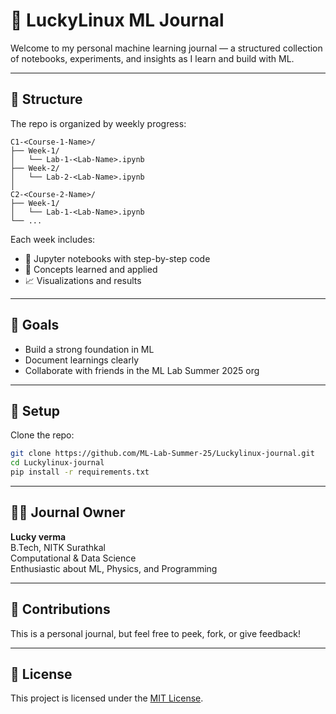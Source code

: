 # 📘 LuckyLinux ML Journal

Welcome to my personal machine learning journal — a structured collection of notebooks, experiments, and insights as I learn and build with ML.

---

## 📁 Structure

The repo is organized by weekly progress:

```
C1-<Course-1-Name>/
├── Week-1/
│   └── Lab-1-<Lab-Name>.ipynb
├── Week-2/
│   └── Lab-2-<Lab-Name>.ipynb
│
C2-<Course-2-Name>/
├── Week-1/
│   └── Lab-1-<Lab-Name>.ipynb
└── ...
```


Each week includes:
- 📓 Jupyter notebooks with step-by-step code
- 🧠 Concepts learned and applied
- 📈 Visualizations and results

---

## 🚀 Goals

- Build a strong foundation in ML
- Document learnings clearly
- Collaborate with friends in the ML Lab Summer 2025 org

---

## 🔧 Setup

Clone the repo:
```bash
git clone https://github.com/ML-Lab-Summer-25/Luckylinux-journal.git
cd Luckylinux-journal
pip install -r requirements.txt
```
---

## 🧑‍💻 Journal Owner

**Lucky verma**  
B.Tech, NITK Surathkal  
Computational & Data Science  
Enthusiastic about ML, Physics, and Programming

---

## 📮 Contributions

This is a personal journal, but feel free to peek, fork, or give feedback!

---

## 📌 License

This project is licensed under the [MIT License](LICENSE).